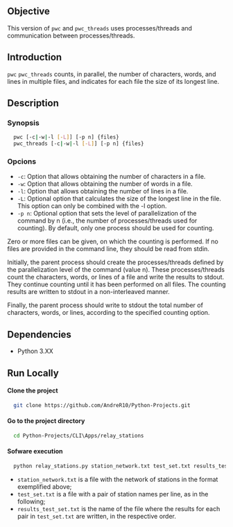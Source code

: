 
## Objective

This version of `pwc` and `pwc_threads` uses processes/threads and communication between processes/threads.

## Introduction

`pwc` `pwc_threads` counts, in parallel, the number of characters, words, and lines in multiple files, and indicates for each file the size of its longest line.

## Description
### Synopsis
```bash
  pwc [-c|-w|-l [-L]] [-p n] {files}
  pwc_threads [-c|-w|-l [-L]] [-p n] {files}
```

### Opcions 

- `-c`: Option that allows obtaining the number of characters in a file.
- `-w`: Option that allows obtaining the number of words in a file.
- `-l`: Option that allows obtaining the number of lines in a file.
- `-L`: Optional option that calculates the size of the longest line in the file. This option can only be combined with the -l option.
- `-p n`: Optional option that sets the level of parallelization of the command by n (i.e., the number of processes/threads used for counting). By default, only one process should be used for counting.

Zero or more files can be given, on which the counting is performed. If no files are provided in the command line, they should be read from stdin.

Initially, the parent process should create the processes/threads defined by the parallelization level of the command (value n). These processes/threads count the characters, words, or lines of a file and write the results to stdout. They continue counting until it has been performed on all files. The counting results are written to stdout in a non-interleaved manner.

Finally, the parent process should write to stdout the total number of characters, words, or lines, according to the specified counting option.

## Dependencies

- Python 3.XX
## Run Locally

#### Clone the project

```bash
  git clone https://github.com/AndreR10/Python-Projects.git
```

#### Go to the project directory

```bash
  cd Python-Projects/CLI\Apps/relay_stations
```

#### Sofware execution

```bash
  python relay_stations.py station_network.txt test_set.txt results_test_set.txt
```

- `station_network.txt` is a file with the network of stations in the format exemplified above;
- `test_set.txt` is a file with a pair of station names per line, as in the following;
- `results_test_set.txt` is the name of the file where the results for each pair in `test_set.txt` are written, in the respective order.
